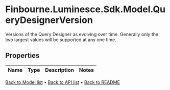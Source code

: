 # Finbourne.Luminesce.Sdk.Model.QueryDesignerVersion
Versions of the Query Designer as evolving over time. Generally only the two largest values will be supported at any one time.

## Properties

Name | Type | Description | Notes
------------ | ------------- | ------------- | -------------
[Back to Model list](../README.md#documentation-for-models) &#8226; [Back to API list](../README.md#documentation-for-api-endpoints) &#8226; [Back to README](../README.md)
